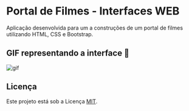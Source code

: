 # Portal de Filmes - Interfaces WEB
Aplicação desenvolvida para um a construções de um portal de filmes utilizando HTML, CSS e Bootstrap.

##  GIF representando a interface :movie_camera:
![gif](interface-portal.gif)

## Licença
Este projeto está sob a Licença [MIT](LICENSE.md).
